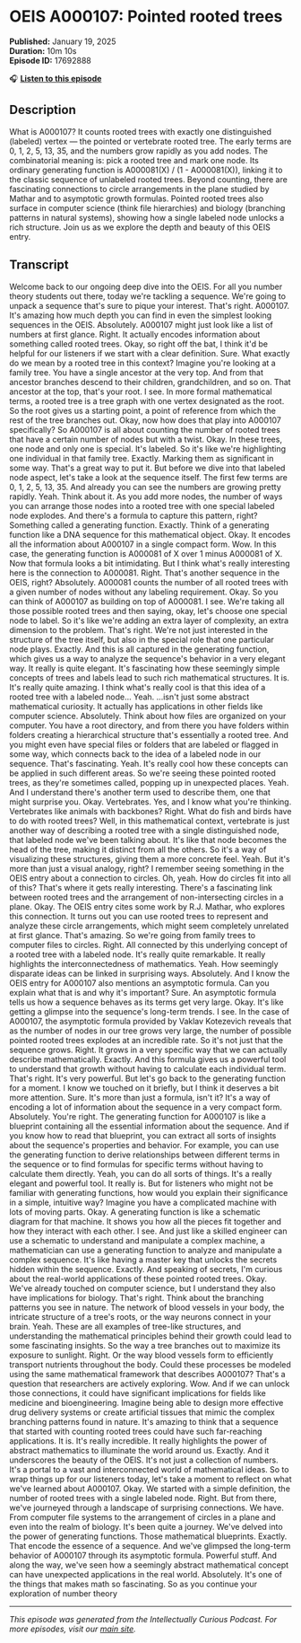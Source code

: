 # OEIS A000107: Pointed rooted trees

**Published:** January 19, 2025  
**Duration:** 10m 10s  
**Episode ID:** 17692888

🎧 **[Listen to this episode](https://intellectuallycurious.buzzsprout.com/2529712/episodes/17692888-oeis-a000107-pointed-rooted-trees)**

## Description

What is A000107? It counts rooted trees with exactly one distinguished (labeled) vertex — the pointed or vertebrate rooted tree. The early terms are 0, 1, 2, 5, 13, 35, and the numbers grow rapidly as you add nodes. The combinatorial meaning is: pick a rooted tree and mark one node. Its ordinary generating function is A000081(X) / (1 - A000081(X)), linking it to the classic sequence of unlabeled rooted trees. Beyond counting, there are fascinating connections to circle arrangements in the plane studied by Mathar and to asymptotic growth formulas. Pointed rooted trees also surface in computer science (think file hierarchies) and biology (branching patterns in natural systems), showing how a single labeled node unlocks a rich structure. Join us as we explore the depth and beauty of this OEIS entry.

## Transcript

Welcome back to our ongoing deep dive into the OEIS. For all you number theory students out there, today we're tackling a sequence. We're going to unpack a sequence that's sure to pique your interest. That's right. A000107. It's amazing how much depth you can find in even the simplest looking sequences in the OEIS. Absolutely. A000107 might just look like a list of numbers at first glance. Right. It actually encodes information about something called rooted trees. Okay, so right off the bat, I think it'd be helpful for our listeners if we start with a clear definition. Sure. What exactly do we mean by a rooted tree in this context? Imagine you're looking at a family tree. You have a single ancestor at the very top. And from that ancestor branches descend to their children, grandchildren, and so on. That ancestor at the top, that's your root. I see. In more formal mathematical terms, a rooted tree is a tree graph with one vertex designated as the root. So the root gives us a starting point, a point of reference from which the rest of the tree branches out. Okay, now how does that play into A000107 specifically? So A000107 is all about counting the number of rooted trees that have a certain number of nodes but with a twist. Okay. In these trees, one node and only one is special. It's labeled. So it's like we're highlighting one individual in that family tree. Exactly. Marking them as significant in some way. That's a great way to put it. But before we dive into that labeled node aspect, let's take a look at the sequence itself. The first few terms are 0, 1, 2, 5, 13, 35. And already you can see the numbers are growing pretty rapidly. Yeah. Think about it. As you add more nodes, the number of ways you can arrange those nodes into a rooted tree with one special labeled node explodes. And there's a formula to capture this pattern, right? Something called a generating function. Exactly. Think of a generating function like a DNA sequence for this mathematical object. Okay. It encodes all the information about A000107 in a single compact form. Wow. In this case, the generating function is A000081 of X over 1 minus A000081 of X. Now that formula looks a bit intimidating. But I think what's really interesting here is the connection to A000081. Right. That's another sequence in the OEIS, right? Absolutely. A000081 counts the number of all rooted trees with a given number of nodes without any labeling requirement. Okay. So you can think of A000107 as building on top of A000081. I see. We're taking all those possible rooted trees and then saying, okay, let's choose one special node to label. So it's like we're adding an extra layer of complexity, an extra dimension to the problem. That's right. We're not just interested in the structure of the tree itself, but also in the special role that one particular node plays. Exactly. And this is all captured in the generating function, which gives us a way to analyze the sequence's behavior in a very elegant way. It really is quite elegant. It's fascinating how these seemingly simple concepts of trees and labels lead to such rich mathematical structures. It is. It's really quite amazing. I think what's really cool is that this idea of a rooted tree with a labeled node... Yeah. ...isn't just some abstract mathematical curiosity. It actually has applications in other fields like computer science. Absolutely. Think about how files are organized on your computer. You have a root directory, and from there you have folders within folders creating a hierarchical structure that's essentially a rooted tree. And you might even have special files or folders that are labeled or flagged in some way, which connects back to the idea of a labeled node in our sequence. That's fascinating. Yeah. It's really cool how these concepts can be applied in such different areas. So we're seeing these pointed rooted trees, as they're sometimes called, popping up in unexpected places. Yeah. And I understand there's another term used to describe them, one that might surprise you. Okay. Vertebrates. Yes, and I know what you're thinking. Vertebrates like animals with backbones? Right. What do fish and birds have to do with rooted trees? Well, in this mathematical context, vertebrate is just another way of describing a rooted tree with a single distinguished node, that labeled node we've been talking about. It's like that node becomes the head of the tree, making it distinct from all the others. So it's a way of visualizing these structures, giving them a more concrete feel. Yeah. But it's more than just a visual analogy, right? I remember seeing something in the OEIS entry about a connection to circles. Oh, yeah. How do circles fit into all of this? That's where it gets really interesting. There's a fascinating link between rooted trees and the arrangement of non-intersecting circles in a plane. Okay. The OEIS entry cites some work by R.J. Mathar, who explores this connection. It turns out you can use rooted trees to represent and analyze these circle arrangements, which might seem completely unrelated at first glance. That's amazing. So we're going from family trees to computer files to circles. Right. All connected by this underlying concept of a rooted tree with a labeled node. It's really quite remarkable. It really highlights the interconnectedness of mathematics. Yeah. How seemingly disparate ideas can be linked in surprising ways. Absolutely. And I know the OEIS entry for A000107 also mentions an asymptotic formula. Can you explain what that is and why it's important? Sure. An asymptotic formula tells us how a sequence behaves as its terms get very large. Okay. It's like getting a glimpse into the sequence's long-term trends. I see. In the case of A000107, the asymptotic formula provided by Vaklav Kotezevich reveals that as the number of nodes in our tree grows very large, the number of possible pointed rooted trees explodes at an incredible rate. So it's not just that the sequence grows. Right. It grows in a very specific way that we can actually describe mathematically. Exactly. And this formula gives us a powerful tool to understand that growth without having to calculate each individual term. That's right. It's very powerful. But let's go back to the generating function for a moment. I know we touched on it briefly, but I think it deserves a bit more attention. Sure. It's more than just a formula, isn't it? It's a way of encoding a lot of information about the sequence in a very compact form. Absolutely. You're right. The generating function for A000107 is like a blueprint containing all the essential information about the sequence. And if you know how to read that blueprint, you can extract all sorts of insights about the sequence's properties and behavior. For example, you can use the generating function to derive relationships between different terms in the sequence or to find formulas for specific terms without having to calculate them directly. Yeah, you can do all sorts of things. It's a really elegant and powerful tool. It really is. But for listeners who might not be familiar with generating functions, how would you explain their significance in a simple, intuitive way? Imagine you have a complicated machine with lots of moving parts. Okay. A generating function is like a schematic diagram for that machine. It shows you how all the pieces fit together and how they interact with each other. I see. And just like a skilled engineer can use a schematic to understand and manipulate a complex machine, a mathematician can use a generating function to analyze and manipulate a complex sequence. It's like having a master key that unlocks the secrets hidden within the sequence. Exactly. And speaking of secrets, I'm curious about the real-world applications of these pointed rooted trees. Okay. We've already touched on computer science, but I understand they also have implications for biology. That's right. Think about the branching patterns you see in nature. The network of blood vessels in your body, the intricate structure of a tree's roots, or the way neurons connect in your brain. Yeah. These are all examples of tree-like structures, and understanding the mathematical principles behind their growth could lead to some fascinating insights. So the way a tree branches out to maximize its exposure to sunlight. Right. Or the way blood vessels form to efficiently transport nutrients throughout the body. Could these processes be modeled using the same mathematical framework that describes A000107? That's a question that researchers are actively exploring. Wow. And if we can unlock those connections, it could have significant implications for fields like medicine and bioengineering. Imagine being able to design more effective drug delivery systems or create artificial tissues that mimic the complex branching patterns found in nature. It's amazing to think that a sequence that started with counting rooted trees could have such far-reaching applications. It is. It's really incredible. It really highlights the power of abstract mathematics to illuminate the world around us. Exactly. And it underscores the beauty of the OEIS. It's not just a collection of numbers. It's a portal to a vast and interconnected world of mathematical ideas. So to wrap things up for our listeners today, let's take a moment to reflect on what we've learned about A000107. Okay. We started with a simple definition, the number of rooted trees with a single labeled node. Right. But from there, we've journeyed through a landscape of surprising connections. We have. From computer file systems to the arrangement of circles in a plane and even into the realm of biology. It's been quite a journey. We've delved into the power of generating functions. Those mathematical blueprints. Exactly. That encode the essence of a sequence. And we've glimpsed the long-term behavior of A000107 through its asymptotic formula. Powerful stuff. And along the way, we've seen how a seemingly abstract mathematical concept can have unexpected applications in the real world. Absolutely. It's one of the things that makes math so fascinating. So as you continue your exploration of number theory

---
*This episode was generated from the Intellectually Curious Podcast. For more episodes, visit our [main site](https://intellectuallycurious.buzzsprout.com).*
